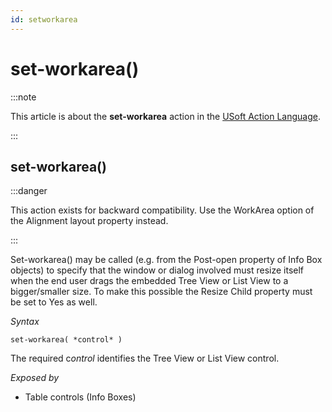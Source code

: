 ```yaml
---
id: setworkarea
---
```


# set-workarea()




:::note

This article is about the **set-workarea** action in the [USoft Action Language](/docs/Task_flow/Action_Language_reference/USoft_Action_Language.md).

:::

## **set-workarea()**


:::danger

This action exists for backward compatibility. Use the WorkArea option of the Alignment layout property instead.

:::

Set-workarea() may be called (e.g. from the Post-open property of Info Box objects) to specify that the window or dialog involved must resize itself when the end user drags the embedded Tree View or List View to a bigger/smaller size. To make this possible the Resize Child property must be set to Yes as well.

*Syntax*

```
set-workarea( *control* )
```

The required c*ontrol* identifies the Tree View or List View control.

*Exposed by*

- Table controls (Info Boxes)